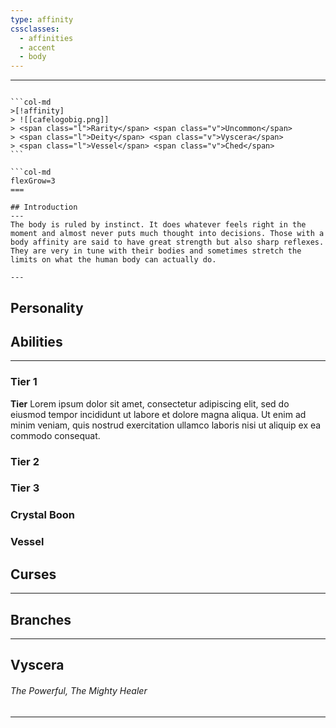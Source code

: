```yaml
---
type: affinity
cssclasses:
  - affinities
  - accent
  - body
---
```


---

````col

```col-md
>[!affinity]
> ![[cafelogobig.png]]
> <span class="l">Rarity</span> <span class="v">Uncommon</span>
> <span class="l">Deity</span> <span class="v">Vyscera</span>
> <span class="l">Vessel</span> <span class="v">Ched</span>
```

```col-md
flexGrow=3
===

## Introduction
---
The body is ruled by instinct. It does whatever feels right in the moment and almost never puts much thought into decisions. Those with a body affinity are said to have great strength but also sharp reflexes. They are very in tune with their bodies and sometimes stretch the limits on what the human body can actually do.

---
````

## Personality

## Abilities 
---

### Tier 1

**Tier**
Lorem ipsum dolor sit amet, consectetur adipiscing elit, sed do eiusmod tempor incididunt ut labore et dolore magna aliqua. Ut enim ad minim veniam, quis nostrud exercitation ullamco laboris nisi ut aliquip ex ea commodo consequat. 

### Tier 2


### Tier 3


### Crystal Boon


### Vessel


## Curses
---

## Branches
---

## Vyscera
######  The Powerful, The Mighty Healer
----